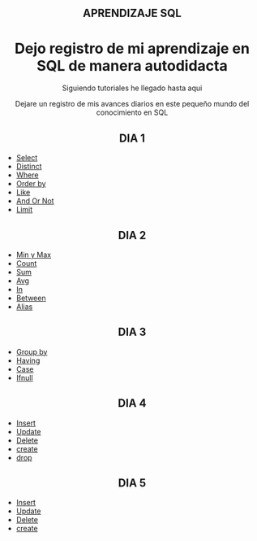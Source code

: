 <h2 align="center">APRENDIZAJE SQL</h2>

<h1 align="center">Dejo registro de mi aprendizaje en SQL de manera autodidacta</h1>


<p align="center">Siguiendo tutoriales he llegado hasta aqui</p>
<p align="center">Dejare un registro de mis avances diarios en este pequeño mundo del conocimiento en SQL</p>

<h2 align="center"><strong>DIA 1</strong></h2>

<ul>
    <li><a href="https://github.com/SladeSylvain/Aprendizaje-SQL/blob/main/Reading/01%20select.sql">Select</a></li>
    <li><a href="https://github.com/SladeSylvain/Aprendizaje-SQL/blob/main/Reading/02%20distinct.sql">Distinct</a></li>
    <li><a href="https://github.com/SladeSylvain/Aprendizaje-SQL/blob/main/Reading/03%20where.sql">Where</a></li>
    <li><a href="https://github.com/SladeSylvain/Aprendizaje-SQL/blob/main/Reading/04%20order%20by.sql">Order by</a></li>
    <li><a href="https://github.com/SladeSylvain/Aprendizaje-SQL/blob/main/Reading/05%20like.sql">Like</a></li>
    <li><a href="https://github.com/SladeSylvain/Aprendizaje-SQL/blob/main/Reading/06%20and%20or%20not.sql">And Or Not</a></li>
    <li><a href="https://github.com/SladeSylvain/Aprendizaje-SQL/blob/main/Reading/07%20limit.sql">Limit</a></li>
</ul>

<h2 align="center"><strong>DIA 2</strong></h2>


<ul>
    <li><a href="https://github.com/SladeSylvain/Aprendizaje-SQL/blob/main/Reading/09%20minmax.sql">Min y Max</a></li>
    <li><a href="https://github.com/SladeSylvain/Aprendizaje-SQL/blob/main/Reading/10%20count.sql">Count</a></li>
    <li><a href="https://github.com/SladeSylvain/Aprendizaje-SQL/blob/main/Reading/11%20sum.sql">Sum</a></li>
    <li><a href="https://github.com/SladeSylvain/Aprendizaje-SQL/blob/main/Reading/12%20avg.sql">Avg</a></li>
    <li><a href="https://github.com/SladeSylvain/Aprendizaje-SQL/blob/main/Reading/13%20in.sql">In</a></li>
    <li><a href="https://github.com/SladeSylvain/Aprendizaje-SQL/blob/main/Reading/14%20between.sql">Between</a></li>
    <li><a href="https://github.com/SladeSylvain/Aprendizaje-SQL/blob/main/Reading/15%20alias.sql">Alias</a></li>
</ul>

<h2 align="center"><strong>DIA 3</strong></h2>


<ul>
    <li><a href="https://github.com/SladeSylvain/Aprendizaje-SQL/blob/main/Reading/16%20group%20by.sql">Group by</a></li>
    <li><a href="https://github.com/SladeSylvain/Aprendizaje-SQL/blob/main/Reading/17%20having.sql">Having</a></li>
    <li><a href="https://github.com/SladeSylvain/Aprendizaje-SQL/blob/main/Reading/18%20case.sql">Case</a></li>
    <li><a href="https://github.com/SladeSylvain/Aprendizaje-SQL/blob/main/Reading/19%20ifnull.sql">Ifnull</a></li>

</ul>

<h2 align="center"><strong>DIA 4</strong></h2>


<ul>
    <li><a href="https://github.com/SladeSylvain/Aprendizaje-SQL/blob/main/Writing/01%20insert.sql">Insert</a></li>
    <li><a href="https://github.com/SladeSylvain/Aprendizaje-SQL/blob/main/Writing/02%20update.sql">Update</a></li>
    <li><a href="https://github.com/SladeSylvain/Aprendizaje-SQL/blob/main/Writing/03%20delete.sql">Delete</a></li>
    <li><a href="https://github.com/SladeSylvain/Aprendizaje-SQL/blob/main/Database/create.sql">create</a></li>
    <li><a href="https://github.com/SladeSylvain/Aprendizaje-SQL/blob/main/Database/drop.sql">drop</a></li>

</ul>

<h2 align="center"><strong>DIA 5</strong></h2>


<ul>
    <li><a href="https://github.com/SladeSylvain/Aprendizaje-SQL/blob/main/Tables/check.sql">Insert</a></li>
    <li><a href="https://github.com/SladeSylvain/Aprendizaje-SQL/blob/main/Tables/create%20table.sql">Update</a></li>
    <li><a href="https://github.com/SladeSylvain/Aprendizaje-SQL/blob/main/Tables/notnull.sql">Delete</a></li>
    <li><a href="https://github.com/SladeSylvain/Aprendizaje-SQL/blob/main/Tables/use.sql">create</a></li>


</ul>
